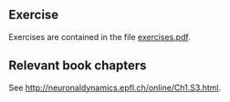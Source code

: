## Exercise

Exercises are contained in the file [exercises.pdf](exercises.pdf).

## Relevant book chapters

See <http://neuronaldynamics.epfl.ch/online/Ch1.S3.html>.